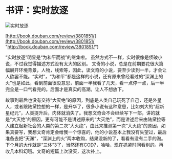 # 书评：实时放逐


![实时放逐](https://img2.doubanio.com/view/subject/l/public/s29930241.jpg)

[http://book.douban.com/review/3801851/](http://book.douban.com/review/3801851/ "http://book.douban.com/review/3801851/")

“实时放逐”明显是“为和平而战”的继集啦。
虽然方式不一样，实时很像是侦破小说，不过我觉得描述方式没有太大的区别。
文奇的小说，总是在前期要花很大篇幅展开环境背景，人物，线索等，因此，读文奇的小说，要至少读到一半，才会让人欲罢不能。“实时”，“为和平”都是这样的小说，还有原来曾经看过的“深渊上的火”也是如此，看到前面很没意思，前面一半我看了几天，看一点停一点，后一半完全是一口气看完的。后面才是真实的高潮。让人不想放下。

故事到最后也没有交待“大灭绝”的原因，到底是人类自己玩死了自己，还是外星人，或者跟陆黛拉想的一样，是升华了，很多小说有这种意思，比如刘大的“超新星纪元”，人类提升后，肉体就消失了。我想文奇会不会继续写下一部，讲的就是“大灭绝”的原因，更有可能不是讲述原来的“大灭绝”，而是讲述后来由陆黛拉等人建立起新社会的人类的第二次“大灭绝”，由此来推测第一次“大灭绝”的原因，如果真要写，我想文奇肯定会给我一个惊喜的，他的小说基本上我没有失望过，最后准备去把“天渊”，“深渊上的火”两本收购，结果没新的了，看看有没有二手的淘。
下个月的大作就是“三体”3了，当然还有COD7，哈哈，现在抓紧时间看别的。再收几本科幻哦。文奇的短篇上次没买，这次补上。 
